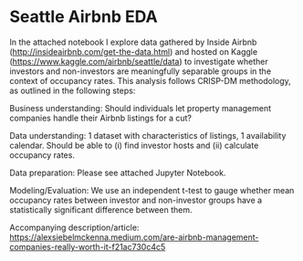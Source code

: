# Seattle Airbnb EDA
In the attached notebook I explore data gathered by Inside Airbnb (http://insideairbnb.com/get-the-data.html) and hosted on Kaggle (https://www.kaggle.com/airbnb/seattle/data) to investigate whether investors and non-investors are meaningfully separable groups in the context of occupancy rates. This analysis follows CRISP-DM methodology, as outlined in the following steps:

Business understanding: Should individuals let property management companies handle their Airbnb listings for a cut?

Data understanding: 1 dataset with characteristics of listings, 1 availability calendar. Should be able to (i) find investor hosts and (ii) calculate occupancy rates.

Data preparation: Please see attached Jupyter Notebook.

Modeling/Evaluation: We use an independent t-test to gauge whether mean occupancy rates between investor and non-investor groups have a statistically significant difference between them.

Accompanying description/article: https://alexsiebelmckenna.medium.com/are-airbnb-management-companies-really-worth-it-f21ac730c4c5

